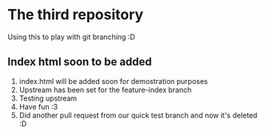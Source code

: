 # The third repository

Using this to play with git branching :D

## Index html soon to be added

1. index.html will be added soon for demostration purposes
2. Upstream has been set for the feature-index branch
3. Testing upstream
4. Have fun :3
5. Did another pull request from our quick test branch and now it's deleted :D

